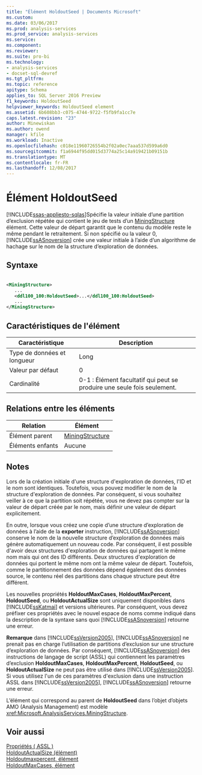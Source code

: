 ```yaml
---
title: "Élément HoldoutSeed | Documents Microsoft"
ms.custom: 
ms.date: 03/06/2017
ms.prod: analysis-services
ms.prod_service: analysis-services
ms.service: 
ms.component: 
ms.reviewer: 
ms.suite: pro-bi
ms.technology:
- analysis-services
- docset-sql-devref
ms.tgt_pltfrm: 
ms.topic: reference
apitype: Schema
applies_to: SQL Server 2016 Preview
f1_keywords: HoldoutSeed
helpviewer_keywords: HoldoutSeed element
ms.assetid: 6b608bb3-c075-4744-9722-f5fb9fa1cc7e
caps.latest.revision: "23"
author: Minewiskan
ms.author: owend
manager: kfile
ms.workload: Inactive
ms.openlocfilehash: c018e11960726554b2f02a0ec7aaa537d599a6d0
ms.sourcegitcommit: f1a6944f95dd015d3774a25c14a919421b09151b
ms.translationtype: MT
ms.contentlocale: fr-FR
ms.lasthandoff: 12/08/2017
---
```

# <a name="holdoutseed-element"></a>Élément HoldoutSeed
[!INCLUDE[ssas-appliesto-sqlas](../../../includes/ssas-appliesto-sqlas.md)]Spécifie la valeur initiale d’une partition d’exclusion répétée qui contient le jeu de tests d’un [MiningStructure](../../../analysis-services/scripting/objects/miningstructure-element-assl.md) élément. Cette valeur de départ garantit que le contenu du modèle reste le même pendant le retraitement. Si non spécifié ou la valeur 0, [!INCLUDE[ssASnoversion](../../../includes/ssasnoversion-md.md)] crée une valeur initiale à l’aide d’un algorithme de hachage sur le nom de la structure d’exploration de données.  
  
## <a name="syntax"></a>Syntaxe  
  
```xml  
  
<MiningStructure>  
   ...  
   <ddl100_100:HoldoutSeed>...</ddl100_100:HoldoutSeed>  
   ...  
</MiningStructure>  
```  
  
## <a name="element-characteristics"></a>Caractéristiques de l'élément  
  
|Caractéristique|Description|  
|--------------------|-----------------|  
|Type de données et longueur|Long|  
|Valeur par défaut|0|  
|Cardinalité|0-1 : Élément facultatif qui peut se produire une seule fois seulement.|  
  
## <a name="element-relationships"></a>Relations entre les éléments  
  
|Relation|Élément|  
|------------------|-------------|  
|Élément parent|[MiningStructure](../../../analysis-services/scripting/objects/miningstructure-element-assl.md)|  
|Éléments enfants|Aucune|  
  
## <a name="remarks"></a>Notes  
 Lors de la création initiale d'une structure d'exploration de données, l'ID et le nom sont identiques. Toutefois, vous pouvez modifier le nom de la structure d'exploration de données. Par conséquent, si vous souhaitez veiller à ce que la partition soit répétée, vous ne devez pas compter sur la valeur de départ créée par le nom, mais définir une valeur de départ explicitement.  
  
 En outre, lorsque vous créez une copie d’une structure d’exploration de données à l’aide de la **exporter** instruction, [!INCLUDE[ssASnoversion](../../../includes/ssasnoversion-md.md)] conserve le nom de la nouvelle structure d’exploration de données mais génère automatiquement un nouveau code. Par conséquent, il est possible d'avoir deux structures d'exploration de données qui partagent le même nom mais qui ont des ID différents. Deux structures d'exploration de données qui portent le même nom ont la même valeur de départ. Toutefois, comme le partitionnement des données dépend également des données source, le contenu réel des partitions dans chaque structure peut être différent.  
  
 Les nouvelles propriétés **HoldoutMaxCases**, **HoldoutMaxPercent**, **HoldoutSeed**, ou **HoldoutActualSize** sont uniquement disponibles dans [!INCLUDE[ssKatmai](../../../includes/sskatmai-md.md)] et versions ultérieures. Par conséquent, vous devez préfixer ces propriétés avec le nouvel espace de noms comme indiqué dans la description de la syntaxe sans quoi [!INCLUDE[ssASnoversion](../../../includes/ssasnoversion-md.md)] retourne une erreur.  
  
 **Remarque** dans [!INCLUDE[ssVersion2005](../../../includes/ssversion2005-md.md)], [!INCLUDE[ssASnoversion](../../../includes/ssasnoversion-md.md)] ne prenait pas en charge l’utilisation de partitions d’exclusion sur une structure d’exploration de données. Par conséquent, [!INCLUDE[ssASnoversion](../../../includes/ssasnoversion-md.md)] des instructions de langage de script (ASSL) qui contiennent les paramètres d’exclusion **HoldoutMaxCases**, **HoldoutMaxPercent**, **HoldoutSeed**, ou **HoldoutActualSize** ne peut pas être utilisé dans [!INCLUDE[ssVersion2005](../../../includes/ssversion2005-md.md)]. Si vous utilisez l'un de ces paramètres d'exclusion dans une instruction ASSL dans [!INCLUDE[ssVersion2005](../../../includes/ssversion2005-md.md)], [!INCLUDE[ssASnoversion](../../../includes/ssasnoversion-md.md)] retourne une erreur.  
  
 L’élément qui correspond au parent de **HoldoutSeed** dans l’objet d’objets AMO (Analysis Management) est modèle <xref:Microsoft.AnalysisServices.MiningStructure>.  
  
## <a name="see-also"></a>Voir aussi  
 [Propriétés &#40; ASSL &#41;](../../../analysis-services/scripting/properties/properties-assl.md)   
 [HoldoutActualSize (élément)](../../../analysis-services/scripting/properties/holdoutactualsize-element.md)   
 [Holdoutmaxpercent, élément](../../../analysis-services/scripting/properties/holdoutmaxpercent-element.md)   
 [HoldoutMaxCases, élément](../../../analysis-services/scripting/properties/holdoutmaxcases-element.md)  
  
  
